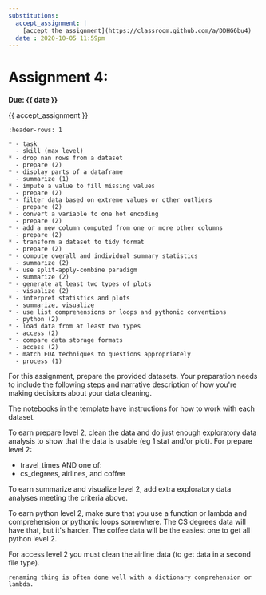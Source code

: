 ```yaml
---
substitutions:
  accept_assignment: |
    [accept the assignment](https://classroom.github.com/a/DDHG6bu4)
  date : 2020-10-05 11:59pm
---
```

# Assignment 4:

__Due: {{ date }}__

{{ accept_assignment }}

```{list-table} practice basic pandas by reshaping and organizing data
:header-rows: 1

* - task
  - skill (max level)
* - drop nan rows from a dataset
  - prepare (2)
* - display parts of a dataframe
  - summarize (1)
* - impute a value to fill missing values
  - prepare (2)
* - filter data based on extreme values or other outliers
  - prepare (2)
* - convert a variable to one hot encoding
  - prepare (2)
* - add a new column computed from one or more other columns
  - prepare (2)
* - transform a dataset to tidy format
  - prepare (2)
* - compute overall and individual summary statistics
  - summarize (2)
* - use split-apply-combine paradigm
  - summarize (2)
* - generate at least two types of plots
  - visualize (2)
* - interpret statistics and plots
  - summarize, visualize
* - use list comprehensions or loops and pythonic conventions
  - python (2)
* - load data from at least two types
  - access (2)
* - compare data storage formats
  - access (2)
* - match EDA techniques to questions appropriately
  - process (1)
```

For this assignment, prepare the provided datasets.  Your preparation needs to include the following steps and narrative description of how you're making decisions about your data cleaning.

The notebooks in the template have instructions for how to work with each dataset.

To earn prepare level 2, clean the data and do just enough exploratory data analysis to show that the data is usable (eg 1 stat and/or plot).
For prepare level 2:
- travel_times AND
one of:
- cs_degrees, airlines, and coffee

To earn summarize and visualize level 2, add extra exploratory data analyses meeting the criteria above.

To earn python level 2, make sure that you use a function or lambda and comprehension or pythonic loops somewhere. The CS degrees data will have that, but it's harder. The coffee data will be the easiest one to get all python level 2.

For access level 2 you must clean the airline data (to get data in a second file type).

```{hint}
renaming thing is often done well with a dictionary comprehension or lambda.
```

<!-- - display only part of the dataframe to build a narrative of how you are making decisions
- drop rows with `NaN` in one column, based on what is most important for the dataset
- retain only some of the columns of the dataset
- fill in missing values for one column with an appropriate value (eg the mean)
- convert a categorical variable to one-hot encoding
- add a column to the dataset that is computed by applying a custom function to other columns -->
